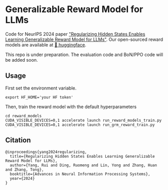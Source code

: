 # Generalizable Reward Model for LLMs
Code for NeurIPS 2024 paper ["Regularizing Hidden States Enables Learning Generalizable Reward Model for LLMs"](https://arxiv.org/abs/2406.10216). Our open-sourced reward models are available at [🤗 huggingface](https://huggingface.co/collections/Ray2333/grm-66882bdf7152951779506c7b).

This repo is under preparation. The evaluation code and BoN/PPO code will be added soon.


## Usage 
First set the environment variable.
```
export HF_HOME='your HF token'
```

Then, train the reward model with the default hyperparameters
```
cd reward_models
CUDA_VISIBLE_DEVICES=0,1 accelerate launch run_reward_models_train.py 
CUDA_VISIBLE_DEVICES=0,1 accelerate launch run_grm_reward_train.py 
```





## Citation

```
@inproceedings{yang2024regularizing,
  title={Regularizing Hidden States Enables Learning Generalizable Reward Model for LLMs},
  author={Yang, Rui and Ding, Ruomeng and Lin, Yong and Zhang, Huan and Zhang, Tong},
  booktitle={Advances in Neural Information Processing Systems},
  year={2024}
}
```
